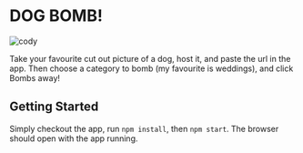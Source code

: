 # DOG BOMB!

![cody](https://i.imgur.com/iOvgJti.png)

Take your favourite cut out picture of a dog, host it, and paste the url in the app. Then choose a category to bomb (my favourite is weddings), and click Bombs away!

## Getting Started

Simply checkout the app, run `npm install`, then `npm start`.
The browser should open with the app running.
